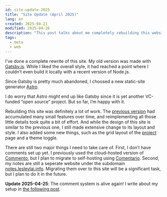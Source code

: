 ```yaml
---
id: site-update-2025
title: "Site Update (April 2025)"
lang: en
created: 2025-04-21
modified: 2025-04-26
description: "This post talks about me completely rebuilding this website, moving from Gatsby.js to Astro due to build issues and Gatsby's decline."
tags:
  - meta
  - web
---
```


 I've done a complete rewrite of this site. My old version was made with [Gatsby.js](https://www.gatsbyjs.com/). While I liked the overall style, it had reached a point where I couldn’t even build it locally with a recent version of Node.js.

 Since Gatsby is pretty much abandoned, I choosed a new static-site generator [Astro](https://astro.build/).
 
<span class="side-note" style="margin-top: -50px">

 I do worry that Astro might end up like Gatsby since it is yet another VC-funded “open source” project. But so far, I’m happy with it.

 </span>

Rebuilding this site was definitely a lot of work. The [previous version](https://web.archive.org/web/20250327200036/https://lesleylai.info/) had accumulated many small features over time, and reimplementing all those little details took quite a bit of effort. And while the design of this site is similar to the previous one, I still made extensive change to its layout and style. I also added some new things, such as the grid layout of the [project](/en/projects) page and a theme toggle.

There are still two major things I need to take care of. First, I don’t have comments set up yet. I previously used the cloud-hosted version of [Commento](https://commento.io/), but I plan to migrate to self-hosting using [Comentario](https://comentario.app). Second, my notes are still a seperate website under the subdomain [notes.lesleylai.info](https://notes.lesleylai.info/). Migrating them over to this site will be a significant task, but I plan to do it in the future.

**Update 2025-04-25**: The comment system is alive again! I write about my setup in [the following post](/en/self-host-comentario).